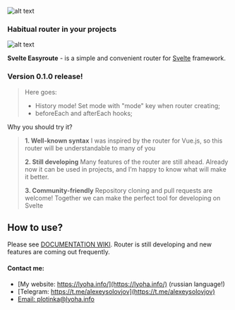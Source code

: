 ![alt text](https://img.shields.io/npm/v/svelte-easyroute-rollup.svg "npm stats")

### Habitual router in your projects

![alt text](https://lyoha.info/assets/images/svelte.png "Easyroute Logo")


**Svelte Easyroute** - is a simple and convenient router for [Svelte](https://svelte.dev/) framework.

### Version 0.1.0 release!
>
>Here goes:
>* History mode! Set mode with "mode" key when router creating;
>* beforeEach and afterEach hooks;
>

Why you should try it? 

>**1. Well-known syntax**
>I was inspired by the router for Vue.js, so this router will be understandable to many of you
>
>**2. Still developing**
>Many features of the router are still ahead. Already now it can be used in projects, and I’m happy to know what will make it better.
>
>**3. Community-friendly**
>Repository cloning and pull requests are welcome! Together we can make the perfect tool for developing on Svelte

## How to use?

Please see [DOCUMENTATION WIKI](https://github.com/lyohaplotinka/svelte-easyroute/wiki). Router is still developing and new features are coming out frequently.

#### Contact me:
* [My website: https://lyoha.info/](https://lyoha.info/) (russian language!)
* [Telegram: https://t.me/alexeysolovjov](https://t.me/alexeysolovjov)
* [Email: plotinka@lyoha.info](mailto:plotinka@lyoha.info)
